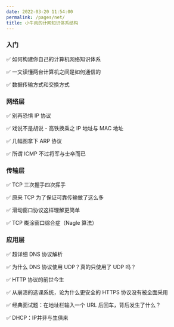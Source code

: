 ```yaml
---
date: 2022-03-20 11:54:00
permalink: /pages/net/
title: 小牛肉的计网知识体系结构
---
```


### 入门

✅ 如何构建你自己的计算机网络知识体系

✅ 一文读懂两台计算机之间是如何通信的

✅ 数据传输方式和交换方式

### 网络层

✅ 别再恐惧 IP 协议

✅ 戏说不是胡说 - 高铁换乘之 IP 地址与 MAC 地址

✅ 几幅图拿下 ARP 协议

✅ 所谓 ICMP 不过将军与士卒而已

### 传输层

✅ TCP 三次握手四次挥手

✅ 原来 TCP 为了保证可靠传输做了这么多

✅ 滑动窗口协议这样理解更简单

✅ TCP 糊涂窗口综合症（Nagle 算法）

### 应用层

✅ 超详细 DNS 协议解析

✅ 为什么 DNS 协议使用 UDP？真的只使用了 UDP 吗？

✅ HTTP 协议的前世今生

✅ 从崩溃的选课系统，论为什么更安全的 HTTPS 协议没有被全面采用

✅ 经典面试题：在地址栏输入一个 URL 后回车，背后发生了什么？

✅ DHCP：IP并非与生俱来

